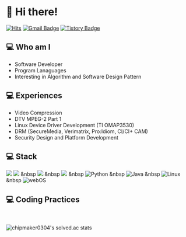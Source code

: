 # 👋 Hi there!

[![Hits](https://hits.seeyoufarm.com/api/count/incr/badge.svg?url=https%3A%2F%2Fgithub.com%2Fheesoon&count_bg=%2379C83D&title_bg=%23555555&icon=&icon_color=%23E7E7E7&title=hits&edge_flat=false)](https://hits.seeyoufarm.com)
[![Gmail Badge](https://img.shields.io/badge/Gmail-D14836?style=flat&logo=Gmail&logoColor=white)](mailto:chipmaker0304@gmail.com)
[![Tistory Badge](https://img.shields.io/badge/Tech%20Blog-555263?style=flat&logoColor=white)](https://chipmaker.tistory.com/)

## 💻 Who am I
* Software Developer
* Program Lanaguages
* Interesting in Algorithm and Software Design Pattern

## 💻 Experiences
* Video Compression
* DTV MPEG-2 Part 1
* Linux Device Driver Development (TI OMAP3530)
* DRM (SecureMedia, Verimatrix, Pro:Idiom, CI/CI+ CAM)
* Security Design and Platform Development

## 💻 Stack

<img src="https://img.shields.io/badge/c++-00599C?style=flat-square&logo=c%2B%2B&logoColor=white"/> <img src="https://img.shields.io/badge/Node.js-339933?style=flat-square&logo=Node.js&logoColor=white"/> &nbsp
<img src="https://img.shields.io/badge/JavaScript-F7DF1E?style=flat-square&logo=JavaScript&logoColor=white"/> &nbsp
<img src="https://img.shields.io/badge/HTML5-E34F26?style=flat-square&logo=HTML5&logoColor=white"/> &nbsp
<img alt="Python" src ="https://img.shields.io/badge/Python-3776AB.svg?&style=flat-square&logo=Python&logoColor=white"/> &nbsp
<img alt="Java" src="https://img.shields.io/badge/JAVA-007396?style=flat-square&logo=java&logoColor=white"> &nbsp
<img alt="Linux" src="https://img.shields.io/badge/linux-FCC624?style=flat-square&logo=linux&logoColor=black"> &nbsp
<img alt="webOS" src ="https://img.shields.io/badge/webOS-gray?style=flat-square&logo=linux&logoColor=black"/>

<!-- <img src="https://img.shields.io/badge/Android-3DDC84?style=flat-square&logo=Android&logoColor=white"/></a> 
<img alt="React" src="https://img.shields.io/badge/react-61DAFB?style=for-the-badge&logo=react&logoColor=black">
출처: https://byul91oh.tistory.com/214 [개발하는 감자 [: 개감]]
<img src="https://img.shields.io/badge/MongoDB-47A248?style=flat-square&logo=MongoDB&logoColor=white"/></a> 
<img src="https://img.shields.io/badge/MySQL-4479A1?style=flat-square&logo=MySQL&logoColor=white"/></a> 
<img src="https://img.shields.io/badge/Amazon AWS-232F3E?style=flat-square&logo=Amazon%20AWS&logoColor=white"/></a> -->

## 💻 Coding Practices
<br>

![chipmaker0304's solved.ac stats](https://github-readme-solvedac.hyp3rflow.vercel.app/api/?handle=chipmaker0304)

<!--
**heesoon/heesoon** is a ✨ _special_ ✨ repository because its `README.md` (this file) appears on your GitHub profile.
Here are some ideas to get you started:
- 🔭 I’m currently working on ...
- 🌱 I’m currently learning ...
- 👯 I’m looking to collaborate on ...
- 🤔 I’m looking for help with ...
- 💬 Ask me about ...
- 📫 How to reach me: ...
- 😄 Pronouns: ...
- ⚡ Fun fact: ...
<img align='right' src="http://mazassumnida.wtf/api/v2/generate_badge?boj=chipmaker0304">

[![Solved.ac Profile](http://mazassumnida.wtf/api/v2/generate_badge?boj=chipmaker0304)](https://solved.ac/chipmaker0304/)

-->
